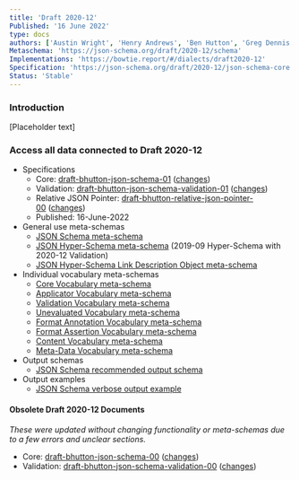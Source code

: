 ```yaml
---
title: 'Draft 2020-12'
Published: '16 June 2022'
type: docs
authors: ['Austin Wright', 'Henry Andrews', 'Ben Hutton', 'Greg Dennis']
Metaschema: 'https://json-schema.org/draft/2020-12/schema'
Implementations: 'https://bowtie.report/#/dialects/draft2020-12'
Specification: 'https://json-schema.org/draft/2020-12/json-schema-core.html'
Status: 'Stable'
---
```


### Introduction

[Placeholder text]

### Access all data connected to Draft 2020-12

- Specifications
  - Core: [draft-bhutton-json-schema-01](https://json-schema.org/draft/2020-12/draft-bhutton-json-schema-01.html) ([changes](https://json-schema.org/draft/2020-12/draft-bhutton-json-schema-01.html#appendix-G))
  - Validation: [draft-bhutton-json-schema-validation-01](https://json-schema.org/draft/2020-12/draft-bhutton-json-schema-validation-01.html) ([changes](https://json-schema.org/draft/2020-12/draft-bhutton-json-schema-validation-01.html#appendix-C))
  - Relative JSON Pointer: [draft-bhutton-relative-json-pointer-00](https://tools.ietf.org/html/draft-bhutton-relative-json-pointer-00) ([changes](https://tools.ietf.org/html/draft-bhutton-relative-json-pointer-00#appendix-A))
  - Published: 16-June-2022
- General use meta-schemas
  - [JSON Schema meta-schema](https://json-schema.org/draft/2020-12/schema)
  - [JSON Hyper-Schema meta-schema](https://json-schema.org/draft/2020-12/hyper-schema) (2019-09 Hyper-Schema with 2020-12 Validation)
  - [JSON Hyper-Schema Link Description Object meta-schema](https://json-schema.org/draft/2020-12/links)
- Individual vocabulary meta-schemas
  - [Core Vocabulary meta-schema](https://json-schema.org/draft/2020-12/meta/core)
  - [Applicator Vocabulary meta-schema](https://json-schema.org/draft/2020-12/meta/applicator)
  - [Validation Vocabulary meta-schema](https://json-schema.org/draft/2020-12/meta/validation)
  - [Unevaluated Vocabulary meta-schema](https://json-schema.org/draft/2020-12/meta/unevaluated)
  - [Format Annotation Vocabulary meta-schema](https://json-schema.org/draft/2020-12/meta/format-annotation)
  - [Format Assertion Vocabulary meta-schema](https://json-schema.org/draft/2020-12/meta/format-assertion)
  - [Content Vocabulary meta-schema](https://json-schema.org/draft/2020-12/meta/content)
  - [Meta-Data Vocabulary meta-schema](https://json-schema.org/draft/2020-12/meta/meta-data)
- Output schemas
  - [JSON Schema recommended output schema](https://json-schema.org/draft/2020-12/output/schema)
- Output examples
  - [JSON Schema verbose output example](https://json-schema.org/draft/2020-12/output/verbose-example)

#### Obsolete Draft 2020-12 Documents

_These were updated without changing functionality or meta-schemas due to a few errors and unclear sections._

- Core: [draft-bhutton-json-schema-00](https://json-schema.org/draft/2020-12/draft-bhutton-json-schema-00.html) ([changes](https://json-schema.org/draft/2020-12/draft-bhutton-json-schema-00.html#rfc.appendix.G))
- Validation: [draft-bhutton-json-schema-validation-00](https://json-schema.org/draft/2020-12/draft-bhutton-json-schema-validation-00.html) ([changes](https://json-schema.org/draft/2020-12/draft-bhutton-json-schema-validation-00.html#rfc.appendix.C))
